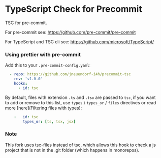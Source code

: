 TypeScript Check for Precommit
===============

TSC for pre-commit.

For pre-commit see: https://github.com/pre-commit/pre-commit

For TypeScript and TSC cli see: https://github.com/microsoft/TypeScript/

### Using prettier with pre-commit

Add this to your `.pre-commit-config.yaml`:

```yaml
  - repo: https://github.com/jneuendorf-i4h/precommit-tsc
    rev: 'v1.0.0'
    hooks:
      - id: tsc
```

By default, files with extension `.ts` and `.tsx` are passed to `tsc`, if you want to add or remove to this list, use `types` / `types_or` / `files` directives or read more [here](Filtering files with types):

```yaml
    -   id: tsc
        types_or: [ts, tsx, jsx]
```

### Note

This fork uses tsc-files instead of tsc, which allows this hook to check a js project that is not in the .git folder (which happens in monorepos).

